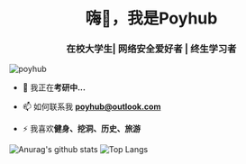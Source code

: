 <h1 align="center">嗨👋，我是Poyhub</h1>
<h3 align="center">在校大学生| 网络安全爱好者 | 终生学习者</h3>

<p align="left"> <img src="https://komarev.com/ghpvc/?username=poyhub&label=Profile%20views&color=0e75b6&style=flat" alt="poyhub" /> </p>

- 🌱 我正在**考研中...**

- 📫 如何联系我 **poyhub@outlook.com**

- ⚡ 我喜欢**健身、挖洞、历史、旅游**

![Anurag's github stats](https://github-readme-stats.vercel.app/api?username=poyhub)
![Top Langs](https://github-readme-stats.vercel.app/api/top-langs/?username=poyhub&layout=compact)
